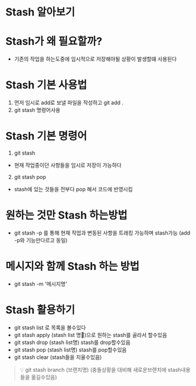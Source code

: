 # Stash 알아보기

# Stash가 왜 필요할까?
- 기존의 작업을 하는도중에 임시적으로 저장해야될 상황이 발생할떄 사용된다

# Stash 기본 사용법
1. 먼저 임시로 add로 보낼 파일을 작성하고 git add .
2. git stash 명령어사용

# Stash 기본 명령어
1. git stash
- 현재 작업중이던 사항들을 임시로 저장이 가능하다

2. git stash pop
- stash에 있는 것들을 전부다 pop 해서 코드에 반영시킴


# 원하는 것만 Stash 하는방법
- git stash -p 를 통해 현재 작업과 변동된 사항을 트래킹 가능하며 stash가능 (add -p와 기능만다르고 동일)

# 메시지와 함께 Stash 하는 방법
- git stash -m '메시지명'

# Stash 활용하기
- git stash list 로 목록을 볼수있다
- git stash apply (stash list 명)으로 원하는 stash를 골라서 할수있음
- git stash drop (stash list명) stash를 drop할수있음
- git stash pop (stash list명) stash를 pop할수있음
- git stash clear (stash들을 지울수있음)

> 💡 git stash branch (브랜치명) (충돌상황을 대비해 새로운브랜치에 stash내용들을 옮길수있음)




